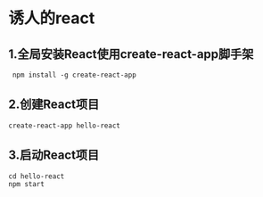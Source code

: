 # 诱人的react
## 1.全局安装React使用create-react-app脚手架
     npm install -g create-react-app
## 2.创建React项目
    create-react-app hello-react
## 3.启动React项目
    cd hello-react
    npm start